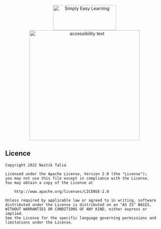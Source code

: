 
<p align="center">
<img src="C:\Users\Dhruv\AndroidStudioProjects\ColorChangeBlock\imagesScreenshot_1656080836.png" alt="Simply Easy Learning" width="200" height="80">
  <img src="your_relative_path_here_number_2_large_name" width="350" alt="accessibility text">
</p>

## Licence
```
Copyright 2022 Naitik Talia

Licensed under the Apache License, Version 2.0 (the "License");
you may not use this file except in compliance with the License.
You may obtain a copy of the License at

    http://www.apache.org/licenses/LICENSE-2.0

Unless required by applicable law or agreed to in writing, software
distributed under the License is distributed on an "AS IS" BASIS,
WITHOUT WARRANTIES OR CONDITIONS OF ANY KIND, either express or implied.
See the License for the specific language governing permissions and
limitations under the License.
```
